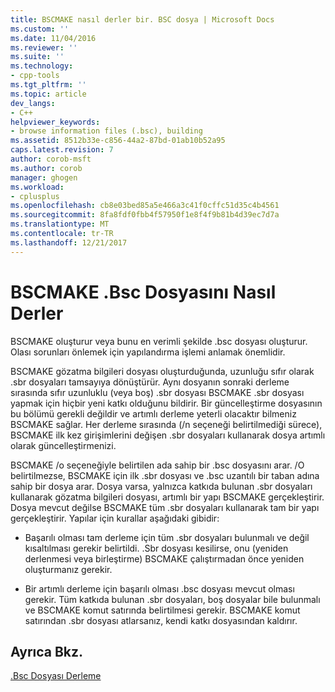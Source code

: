 ```yaml
---
title: BSCMAKE nasıl derler bir. BSC dosya | Microsoft Docs
ms.custom: ''
ms.date: 11/04/2016
ms.reviewer: ''
ms.suite: ''
ms.technology:
- cpp-tools
ms.tgt_pltfrm: ''
ms.topic: article
dev_langs:
- C++
helpviewer_keywords:
- browse information files (.bsc), building
ms.assetid: 8512b33e-c856-44a2-87bd-01ab10b52a95
caps.latest.revision: 7
author: corob-msft
ms.author: corob
manager: ghogen
ms.workload:
- cplusplus
ms.openlocfilehash: cb8e03bed85a5e466a3c41f0cffc51d35c4b4561
ms.sourcegitcommit: 8fa8fdf0fbb4f57950f1e8f4f9b81b4d39ec7d7a
ms.translationtype: MT
ms.contentlocale: tr-TR
ms.lasthandoff: 12/21/2017
---
```

# <a name="how-bscmake-builds-a-bsc-file"></a>BSCMAKE .Bsc Dosyasını Nasıl Derler
BSCMAKE oluşturur veya bunu en verimli şekilde .bsc dosyası oluşturur. Olası sorunları önlemek için yapılandırma işlemi anlamak önemlidir.  
  
 BSCMAKE gözatma bilgileri dosyası oluşturduğunda, uzunluğu sıfır olarak .sbr dosyaları tamsayıya dönüştürür. Aynı dosyanın sonraki derleme sırasında sıfır uzunluklu (veya boş) .sbr dosyası BSCMAKE .sbr dosyası yapmak için hiçbir yeni katkı olduğunu bildirir. Bir güncelleştirme dosyasının bu bölümü gerekli değildir ve artımlı derleme yeterli olacaktır bilmeniz BSCMAKE sağlar. Her derleme sırasında (/n seçeneği belirtilmediği sürece), BSCMAKE ilk kez girişimlerini değişen .sbr dosyaları kullanarak dosya artımlı olarak güncelleştirmenizi.  
  
 BSCMAKE /o seçeneğiyle belirtilen ada sahip bir .bsc dosyasını arar. /O belirtilmezse, BSCMAKE için ilk .sbr dosyası ve .bsc uzantılı bir taban adına sahip bir dosya arar. Dosya varsa, yalnızca katkıda bulunan .sbr dosyaları kullanarak gözatma bilgileri dosyası, artımlı bir yapı BSCMAKE gerçekleştirir. Dosya mevcut değilse BSCMAKE tüm .sbr dosyaları kullanarak tam bir yapı gerçekleştirir. Yapılar için kurallar aşağıdaki gibidir:  
  
-   Başarılı olması tam derleme için tüm .sbr dosyaları bulunmalı ve değil kısaltılması gerekir belirtildi. .Sbr dosyası kesilirse, onu (yeniden derlenmesi veya birleştirme) BSCMAKE çalıştırmadan önce yeniden oluşturmanız gerekir.  
  
-   Bir artımlı derleme için başarılı olması .bsc dosyası mevcut olması gerekir. Tüm katkıda bulunan .sbr dosyaları, boş dosyalar bile bulunmalı ve BSCMAKE komut satırında belirtilmesi gerekir. BSCMAKE komut satırından .sbr dosyası atlarsanız, kendi katkı dosyasından kaldırır.  
  
## <a name="see-also"></a>Ayrıca Bkz.  
 [.Bsc Dosyası Derleme](../../build/reference/building-a-dot-bsc-file.md)